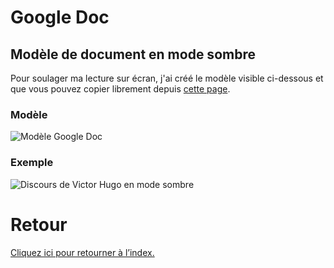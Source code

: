 # Google Doc

## Modèle de document en mode sombre
Pour soulager ma lecture sur écran, j'ai créé le modèle visible ci-dessous et que vous pouvez copier librement depuis [cette page](https://docs.google.com/document/d/1p7zmmEuRnwjPx2q9UjMgHolxJdEXOa-jvPR0P1smqZA/edit?usp=sharing).

### Modèle
![Modèle Google Doc](img/gdoc-template-sombre)

### Exemple
![Discours de Victor Hugo en mode sombre](img/hugo-doc-sombre)

# Retour
[Cliquez ici pour retourner à l’index.](index)
